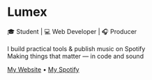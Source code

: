 # Lumex

🎓 Student | 💻 Web Developer | 🎧 Producer <br/><br/>
I build practical tools & publish music on Spotify<br/>
Making things that matter — in code and sound<br/>

[My Website](https://twl94.kro.kr/) • [My Spotify](https://open.spotify.com/artist/5SNVXnwNJb3PdMwLzmj4EX)
